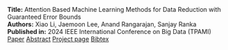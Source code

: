 <div class="publication-card">
    <strong>Title:</strong> Attention Based Machine Learning Methods for Data Reduction with Guaranteed Error Bounds<br>
    <strong>Authors:</strong> Xiao Li, Jaemoon Lee, Anand Rangarajan, Sanjay Ranka<br>
    <strong>Published in:</strong> 2024 IEEE International Conference on Big Data (TPAMI)<br>
    <div class="publication-links">
        <a href="#" class="btn">Paper</a>
        <a href="#" class="btn">Abstract</a>
        <a href="#" class="btn">Project page</a>
        <a href="#" class="btn">Bibtex</a>
    </div>
</div>
